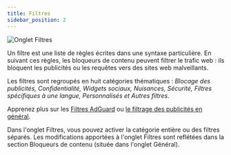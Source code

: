 ```yaml
---
title: Filtres
sidebar_position: 2
---
```


![Onglet Filtres](https://cdn.adtidy.org/public/Adguard/Blog/AG_for_Safari_in-depth_review/Filters.png)

Un filtre est une liste de règles écrites dans une syntaxe particulière. En suivant ces règles, les bloqueurs de contenu peuvent filtrer le trafic web : ils bloquent les publicités ou les requêtes vers des sites web malveillants.

Les filtres sont regroupés en huit catégories thématiques : _Blocage des publicités, Confidentialité, Widgets sociaux, Nuisances, Sécurité, Filtres spécifiques à une langue, Personnalisés et Autres filtres_.

Apprenez plus sur les [Filtres AdGuard](/general/ad-filtering/adguard-filters) ou [le filtrage des publicités en général](/general/ad-filtering/how-ad-blocking-works).

Dans l'onglet Filtres, vous pouvez activer la catégorie entière ou des filtres séparés. Les modifications apportées à l'onglet Filtres sont reflétées dans la section Bloqueurs de contenu (située dans l'onglet Général).
